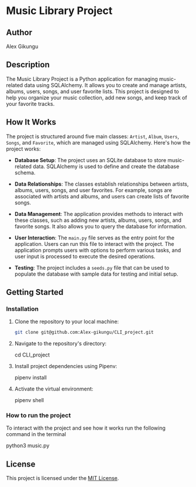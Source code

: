 # Music Library Project

## Author
Alex Gikungu

## Description
The Music Library Project is a Python application for managing music-related data using SQLAlchemy. It allows you to create and manage artists, albums, users, songs, and user favorite lists. This project is designed to help you organize your music collection, add new songs, and keep track of your favorite tracks.

## How It Works
The project is structured around five main classes: `Artist`, `Album`, `Users`, `Songs`, and `Favorite`, which are managed using SQLAlchemy. Here's how the project works:

- **Database Setup**: The project uses an SQLite database to store music-related data. SQLAlchemy is used to define and create the database schema.

- **Data Relationships**: The classes establish relationships between artists, albums, users, songs, and user favorites. For example, songs are associated with artists and albums, and users can create lists of favorite songs.

- **Data Management**: The application provides methods to interact with these classes, such as adding new artists, albums, users, songs, and favorite songs. It also allows you to query the database for information.

- **User Interaction**: The `main.py` file serves as the entry point for the application. Users can run this file to interact with the project. The application prompts users with options to perform various tasks, and user input is processed to execute the desired operations.

- **Testing**: The project includes a `seeds.py` file that can be used to populate the database with sample data for testing and initial setup.

## Getting Started

### Installation

1. Clone the repository to your local machine:

   ```bash
   git clone git@github.com:Alex-gikungu/CLI_project.git

2. Navigate to the repository's directory:
   
    cd CLI_project

3. Install project dependencies using Pipenv:

   pipenv install

4. Activate the virtual environment:
   
   pipenv shell

### How to run the project 

To interact with the project and see how it works run the following command in the terminal 

  python3 music.py 

##  License 

This project is licensed under the [MIT License](LICENSE).